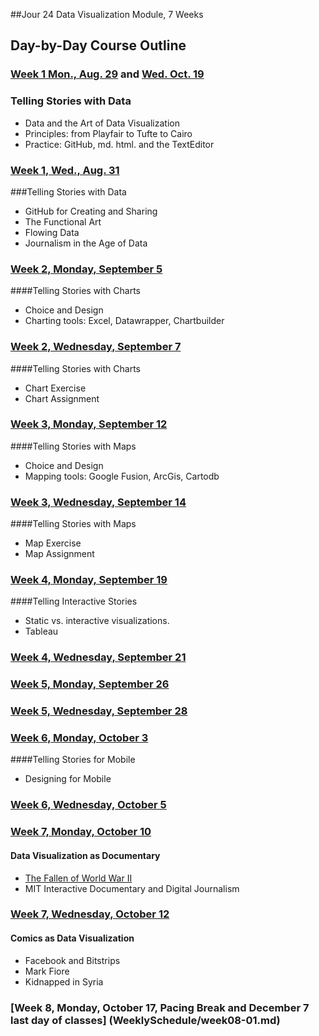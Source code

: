 ##Jour 24 Data Visualization Module, 7 Weeks

## Day-by-Day Course Outline

### [Week 1 Mon., Aug. 29](WeeklySchedule/week01-01.md) and [Wed. Oct. 19](WeeklySchedule/week01-01.md)
### Telling Stories with Data
- Data and the Art of Data Visualization
- Principles: from Playfair to Tufte to Cairo
- Practice: GitHub, md. html. and the TextEditor

### [Week 1, Wed., Aug. 31](WeeklySchedule/week01-02.md)
###Telling Stories with Data

- GitHub for Creating and Sharing
- The Functional Art
- Flowing Data
- Journalism in the Age of Data

### [Week 2, Monday, September 5](WeeklySchedule/week02-01.md)

####Telling Stories with Charts
- Choice and Design
- Charting tools: Excel, Datawrapper, Chartbuilder

### [Week 2, Wednesday, September 7](WeeklySchedule/week02-02.md)

####Telling Stories with Charts
- Chart Exercise
- Chart Assignment

### [Week 3, Monday, September 12](WeeklySchedule/week03-01.md)

####Telling Stories with Maps
- Choice and Design
- Mapping tools: Google Fusion, ArcGis, Cartodb

### [Week 3, Wednesday, September 14](WeeklySchedule/week03-02.md)

####Telling Stories with Maps
- Map Exercise
- Map Assignment

### [Week 4, Monday, September 19](WeeklySchedule/week04-01.md)

####Telling Interactive Stories
- Static vs. interactive visualizations.
- Tableau

### [Week 4, Wednesday, September 21](WeeklySchedule/week04-02.md)


### [Week 5, Monday, September 26](WeeklySchedule/week05-01.md)


### [Week 5, Wednesday, September 28](WeeklySchedule/week05-02.md)


### [Week 6, Monday, October 3](WeeklySchedule/week06-01.md)

####Telling Stories for Mobile
- Designing for Mobile

### [Week 6, Wednesday, October 5](WeeklySchedule/week06-02.md)


### [Week 7, Monday, October 10](WeeklySchedule/week07-01.md)

#### Data Visualization as Documentary
- [The Fallen of World War II](http://www.fallen.io/ww2/)
- MIT Interactive Documentary and Digital Journalism

### [Week 7, Wednesday, October 12](WeeklySchedule/week07-02.md)

#### Comics as Data Visualization
- Facebook and Bitstrips
- Mark Fiore
- Kidnapped in Syria

### [Week 8, Monday, October 17, Pacing Break and December 7 last day of classes] (WeeklySchedule/week08-01.md)


